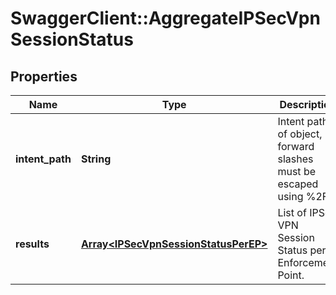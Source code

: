 # SwaggerClient::AggregateIPSecVpnSessionStatus

## Properties
Name | Type | Description | Notes
------------ | ------------- | ------------- | -------------
**intent_path** | **String** | Intent path of object, forward slashes must be escaped using %2F.  | 
**results** | [**Array&lt;IPSecVpnSessionStatusPerEP&gt;**](IPSecVpnSessionStatusPerEP.md) | List of IPSec VPN Session Status per Enforcement Point.  | [optional] 


